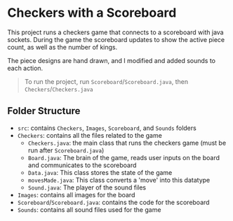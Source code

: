 # Checkers with a Scoreboard

This project runs a checkers game that connects to a scoreboard with java sockets.
During the game the scoreboard updates to show the active piece count, as well as the number of kings.

The piece designs are hand drawn, and I modified and added sounds to each action.

> To run the project, run `Scoreboard`/`Scoreboard.java`, then `Checkers`/`Checkers.java`

## Folder Structure

- `src`: contains `Checkers`, `Images`, `Scoreboard`, and `Sounds` folders
- `Checkers`: contains all the files related to the game
    - `Checkers.java`: the main class that runs the checkers game (must be run after `Scoreboard.java`)
    - `Board.java`: The brain of the game, reads user inputs on the board and communicates to the scoreboard
    - `Data.java`: This class stores the state of the game
    - `movesMade.java`: This class converts a 'move' into this datatype
    - `Sound.java`: The player of the sound files
- `Images`: contains all images for the board
- `Scoreboard`/`Scoreboard.java`: contains the code for the scoreboard
- `Sounds`: contains all sound files used for the game